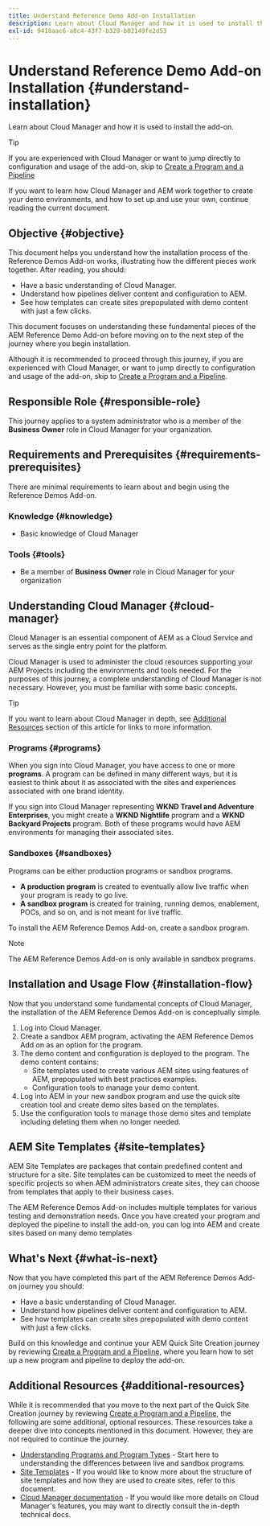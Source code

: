 ```yaml
---
title: Understand Reference Demo Add-on Installation
description: Learn about Cloud Manager and how it is used to install the add-on.
exl-id: 9418aac6-a8c4-43f7-b329-b02149fe2d53
---
```

# Understand Reference Demo Add-on Installation {#understand-installation}

Learn about Cloud Manager and how it is used to install the add-on.

>[!TIP]
>
>If you are experienced with Cloud Manager or want to jump directly to configuration and usage of the add-on, skip to [Create a Program and a Pipeline](create-program.md)
>
>If you want to learn how Cloud Manager and AEM work together to create your demo environments, and how to set up and use your own, continue reading the current document.

## Objective {#objective}

This document helps you understand how the installation process of the Reference Demos Add-on works, illustrating how the different pieces work together. After reading, you should:

* Have a basic understanding of Cloud Manager.
* Understand how pipelines deliver content and configuration to AEM.
* See how templates can create sites prepopulated with demo content with just a few clicks.

This document focuses on understanding these fundamental pieces of the AEM Reference Demo Add-on before moving on to the next step of the journey where you begin installation.

Although it is recommended to proceed through this journey, if you are experienced with Cloud Manager, or want to jump directly to configuration and usage of the add-on, skip to [Create a Program and a Pipeline](create-program.md).

## Responsible Role {#responsible-role}

This journey applies to a system administrator who is a member of the **Business Owner** role in Cloud Manager for your organization.

## Requirements and Prerequisites {#requirements-prerequisites}

There are minimal requirements to learn about and begin using the Reference Demos Add-on.

### Knowledge {#knowledge}

* Basic knowledge of Cloud Manager

### Tools {#tools}

* Be a member of **Business Owner** role in Cloud Manager for your organization

## Understanding Cloud Manager {#cloud-manager}

Cloud Manager is an essential component of AEM as a Cloud Service and serves as the single entry point for the platform.

Cloud Manager is used to administer the cloud resources supporting your AEM Projects including the environments and tools needed. For the purposes of this journey, a complete understanding of Cloud Manager is not necessary. However, you must be familiar with some basic concepts.

>[!TIP]
>
>If you want to learn about Cloud Manager in depth, see [Additional Resources](#additional-resources) section of this article for links to more information.

### Programs {#programs}

When you sign into Cloud Manager, you have access to one or more **programs**. A program can be defined in many different ways, but it is easiest to think about it as associated with the sites and experiences associated with one brand identity.

If you sign into Cloud Manager representing **WKND Travel and Adventure Enterprises**, you might create a **WKND Nightlife** program and a **WKND Backyard Projects** program. Both of these programs would have AEM environments for managing their associated sites.

### Sandboxes {#sandboxes}

Programs can be either production programs or sandbox programs.

* **A production program** is created to eventually allow live traffic when your program is ready to go live.
* **A sandbox program** is created for training, running demos, enablement, POCs, and so on, and is not meant for live traffic.

To install the AEM Reference Demos Add-on, create a sandbox program.

>[!NOTE]
>
>The AEM Reference Demos Add-on is only available in sandbox programs.

## Installation and Usage Flow {#installation-flow}

Now that you understand some fundamental concepts of Cloud Manager, the installation of the AEM Reference Demos Add-on is conceptually simple.

1. Log into Cloud Manager.
1. Create a sandbox AEM program, activating the AEM Reference Demos Add on as an option for the program.
1. The demo content and configuration is deployed to the program. The demo content contains:
   * Site templates used to create various AEM sites using features of AEM, prepopulated with best practices examples.
   * Configuration tools to manage your demo content.
1. Log into AEM in your new sandbox program and use the quick site creation tool and create demo sites based on the templates.
1. Use the configuration tools to manage those demo sites and template including deleting them when no longer needed.

## AEM Site Templates {#site-templates}

AEM Site Templates are packages that contain predefined content and structure for a site. Site templates can be customized to meet the needs of specific projects so when AEM administrators create sites, they can choose from templates that apply to their business cases.

The AEM Reference Demos Add-on includes multiple templates for various testing and demonstration needs. Once you have created your program and deployed the pipeline to install the add-on, you can log into AEM and create sites based on many demo templates

## What's Next {#what-is-next}

Now that you have completed this part of the AEM Reference Demos Add-on journey you should:

* Have a basic understanding of Cloud Manager.
* Understand how pipelines deliver content and configuration to AEM.
* See how templates can create sites prepopulated with demo content with just a few clicks.

Build on this knowledge and continue your AEM Quick Site Creation journey by reviewing [Create a Program and a Pipeline,](create-program.md) where you learn how to set up a new program and pipeline to deploy the add-on.

## Additional Resources {#additional-resources}

While it is recommended that you move to the next part of the Quick Site Creation journey by reviewing [Create a Program and a Pipeline](create-program.md), the following are some additional, optional resources. These resources take a deeper dive into concepts mentioned in this document. However, they are not required to continue the journey.

* [Understanding Programs and Program Types](https://experienceleague.adobe.com/docs/experience-manager-cloud-service/content/implementing/using-cloud-manager/programs/program-types.html) - Start here to understanding the differences between live and sandbox programs.
* [Site Templates](/help/sites-cloud/administering/site-creation/site-templates.md) - If you would like to know more about the structure of site templates and how they are used to create sites, refer to this document.
* [Cloud Manager documentation](https://experienceleague.adobe.com/docs/experience-manager-cloud-service/content/onboarding/onboarding-concepts/cloud-manager-introduction.html) - If you would like more details on Cloud Manager's features, you may want to directly consult the in-depth technical docs.
